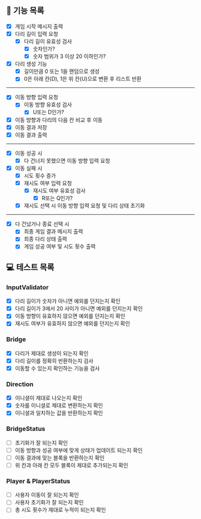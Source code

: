 ## 🎯 기능 목록
- [X] 게임 시작 메시지 출력
- [X] 다리 길이 입력 요청
    - [X] 다리 길이 유효성 검사
        - [X] 숫자인가?
        - [X] 숫자 범위가 3 이상 20 이하인가?
- [X] 다리 생성 기능
    - [X] 길이만큼 0 또는 1을 랜덤으로 생성
    - [X] 0은 아래 칸(D), 1은 위 칸(U)으로 변환 후 리스트 반환
---
- [X] 이동 방향 입력 요청
    - [X] 이동 방향 유효성 검사
        - [X] U또는 D인가?
- [X] 이동 방향과 다리의 다음 칸 비교 후 이동
- [X] 이동 결과 저장
- [X] 이동 결과 출력
---
- [X] 이동 성공 시
    - [X] 다 건너지 못했으면 이동 방향 입력 요청
- [X] 이동 실패 시
    - [X] 시도 횟수 증가
    - [X] 재시도 여부 입력 요청
        - [X] 재시도 여부 유효성 검사
            - [X] R또는 Q인가?
    - [X] 재시도 선택 시 이동 방향 입력 요청 및 다리 상태 초기화
---
- [X] 다 건넜거나 종료 선택 시
    - [X] 최종 게임 결과 메시지 출력
    - [X] 최종 다리 상태 출력
    - [X] 게임 성공 여부 및 시도 횟수 출력

## 💻 테스트 목록

### InputValidator
- [X] 다리 길이가 숫자가 아니면 예외를 던지는지 확인
- [X] 다리 길이가 3에서 20 사이가 아니면 예외를 던지는지 확인
- [X] 이동 방향이 유효하지 않으면 예외를 던지는지 확인
- [X] 재시도 여부가 유효하지 않으면 예외를 던지는지 확인

### Bridge
- [X] 다리가 제대로 생성이 되는지 확인
- [X] 다리 길이를 정확히 반환하는지 검사
- [X] 이동할 수 있는지 확인하는 기능을 검사

### Direction
- [X] 이니셜이 제대로 나오는지 확인
- [X] 숫자를 이니셜로 제대로 변환하는지 확인
- [X] 이니셜과 일치하는 값을 반환하는지 확인

### BridgeStatus
- [ ] 초기화가 잘 되는지 확인
- [ ] 이동 방향과 성공 여부에 맞게 상태가 업데이트 되는지 확인
- [ ] 이동 결과에 맞는 블록을 반환하는지 확인
- [ ] 위 칸과 아래 칸 모두 블록이 제대로 추가되는지 확인

### Player & PlayerStatus
- [ ] 사용자 이동이 잘 되는지 확인
- [ ] 사용자 초기화가 잘 되는지 확인
- [ ] 총 시도 횟수가 제대로 누적이 되는지 확인